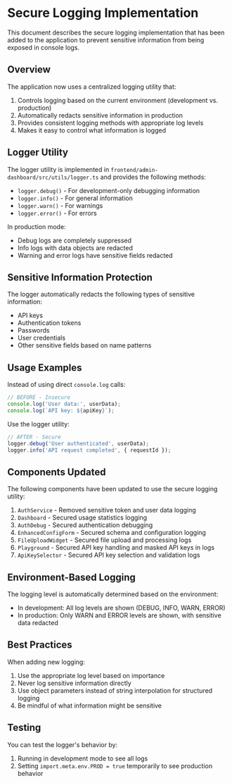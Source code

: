 # Secure Logging Implementation

This document describes the secure logging implementation that has been added to the application to prevent sensitive information from being exposed in console logs.

## Overview

The application now uses a centralized logging utility that:

1. Controls logging based on the current environment (development vs. production)
2. Automatically redacts sensitive information in production
3. Provides consistent logging methods with appropriate log levels
4. Makes it easy to control what information is logged

## Logger Utility

The logger utility is implemented in `frontend/admin-dashboard/src/utils/logger.ts` and provides the following methods:

- `logger.debug()` - For development-only debugging information
- `logger.info()` - For general information
- `logger.warn()` - For warnings
- `logger.error()` - For errors

In production mode:
- Debug logs are completely suppressed
- Info logs with data objects are redacted
- Warning and error logs have sensitive fields redacted

## Sensitive Information Protection

The logger automatically redacts the following types of sensitive information:

- API keys
- Authentication tokens
- Passwords
- User credentials
- Other sensitive fields based on name patterns

## Usage Examples

Instead of using direct `console.log` calls:

```javascript
// BEFORE - Insecure
console.log('User data:', userData);
console.log(`API key: ${apiKey}`);
```

Use the logger utility:

```javascript
// AFTER - Secure
logger.debug('User authenticated', userData);
logger.info('API request completed', { requestId });
```

## Components Updated

The following components have been updated to use the secure logging utility:

1. `AuthService` - Removed sensitive token and user data logging
2. `Dashboard` - Secured usage statistics logging
3. `AuthDebug` - Secured authentication debugging
4. `EnhancedConfigForm` - Secured schema and configuration logging
5. `FileUploadWidget` - Secured file upload and processing logs
6. `Playground` - Secured API key handling and masked API keys in logs
7. `ApiKeySelector` - Secured API key selection and validation logs

## Environment-Based Logging

The logging level is automatically determined based on the environment:

- In development: All log levels are shown (DEBUG, INFO, WARN, ERROR)
- In production: Only WARN and ERROR levels are shown, with sensitive data redacted

## Best Practices

When adding new logging:

1. Use the appropriate log level based on importance
2. Never log sensitive information directly
3. Use object parameters instead of string interpolation for structured logging
4. Be mindful of what information might be sensitive

## Testing

You can test the logger's behavior by:

1. Running in development mode to see all logs
2. Setting `import.meta.env.PROD = true` temporarily to see production behavior
